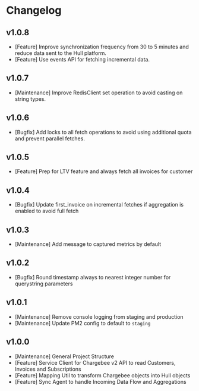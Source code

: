 # Changelog

## v1.0.8

- [Feature] Improve synchronization frequency from 30 to 5 minutes and reduce data sent to the Hull platform.
- [Feature] Use events API for fetching incremental data.

## v1.0.7

- [Maintenance] Improve RedisClient set operation to avoid casting on string types.

## v1.0.6

- [Bugfix] Add locks to all fetch operations to avoid using additional quota and prevent parallel fetches.

## v1.0.5

- [Feature] Prep for LTV feature and always fetch all invoices for customer

## v1.0.4

- [Bugfix] Update first_invoice on incremental fetches if aggregation is enabled to avoid full fetch

## v1.0.3

- [Maintenance] Add message to captured metrics by default

## v1.0.2

- [Bugfix] Round timestamp always to nearest integer number for querystring parameters

## v1.0.1

- [Maintenance] Remove console logging from staging and production
- [Maintenance] Update PM2 config to default to `staging`

## v1.0.0

- [Maintenance] General Project Structure
- [Feature] Service Client for Chargebee v2 API to read Customers, Invoices and Subscriptions
- [Feature] Mapping Util to transform Chargebee objects into Hull objects
- [Feature] Sync Agent to handle Incoming Data Flow and Aggregations
